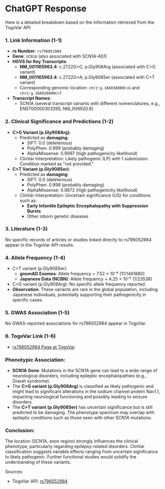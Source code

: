 # ChatGPT Response

Here is a detailed breakdown based on the information retrieved from the TogoVar API:

### 1. Link Information (1-1)
- **rs Number**: `rs796052984`
- **Gene**: `SCN1A` (also associated with SCN1A-AS1)
- **HGVS for Key Transcripts**:
  - **NM_001165963.4**: c.2722G>C; p.Gly908Arg (associated with C>G variant)
  - **NM_001165963.4**: c.2722G>A; p.Gly908Ser (associated with C>T variant)
  - Corresponding genomic location: `chr2:g.166038000C>G` and `chr2:g.166038000C>T`
- **Transcript Names**:
  - SCN1A (several transcript variants with different nomenclatures, e.g., ENST00000303395, NM_006920.6)

### 2. Clinical Significance and Predictions (1-2)
- **C>G Variant (p.Gly908Arg)**:
  - Predicted as **damaging**:
    - SIFT: 0.0 (deleterious)
    - PolyPhen: 0.999 (probably damaging)
    - AlphaMissense: 0.9997 (high pathogenicity likelihood)
  - ClinVar Interpretation: Likely pathogenic (LP) with 1 submission. Condition marked as "not provided."
- **C>T Variant (p.Gly908Ser)**:
  - Predicted as **damaging**:
    - SIFT: 0.0 (deleterious)
    - PolyPhen: 0.998 (probably damaging)
    - AlphaMissense: 0.9872 (high pathogenicity likelihood)
  - ClinVar Interpretation: Uncertain significance (US) for conditions such as:
    - **Early Infantile Epileptic Encephalopathy with Suppression Bursts**
    - Other inborn genetic diseases

### 3. Literature (1-3)
No specific records of articles or studies linked directly to rs796052984 appear in the TogoVar API results.

### 4. Allele Frequency (1-4)
- C>T variant (p.Gly908Ser):
  - **gnomAD Exomes**: Allele frequency = 7.52 × 10⁻⁶ (11/1461880)
  - **Japanese Data (NCBN)**: Allele frequency = 4.25 × 10⁻⁵ (1/23538)
- C>G variant (p.Gly908Arg): No specific allele frequency reported.
- **Observation**: These variants are rare in the global population, including Japanese individuals, potentially supporting their pathogenicity in specific cases.

### 5. GWAS Association (1-5)
No GWAS-reported associations for rs796052984 appear in TogoVar.

### 6. TogoVar Link (1-6)
- [rs796052984 Page at TogoVar](https://togovar.biosciencedbc.jp/variant/tgv312799720)

### Phenotypic Association:
- **SCN1A Gene**: Mutations in the SCN1A gene can lead to a wide range of neurological disorders, including epileptic encephalopathies (e.g., Dravet syndrome).
- The **C>G variant (p.Gly908Arg)** is classified as likely pathogenic and might lead to significant alterations in the sodium channel protein Nav1.1, impacting neurological functioning and possibly leading to seizure disorders.
- The **C>T variant (p.Gly908Ser)** has uncertain significance but is still predicted to be damaging. The phenotype spectrum may overlap with epileptic conditions such as those seen with other SCN1A mutations.

### Conclusion:
The location (SCN1A, exon region) strongly influences the clinical phenotype, particularly regarding epilepsy-related disorders. ClinVar classification suggests variable effects ranging from uncertain significance to likely pathogenic. Further functional studies would solidify the understanding of these variants.

Sources:
- TogoVar API: [rs796052984](https://togovar.biosciencedbc.jp/variant/tgv312799720)